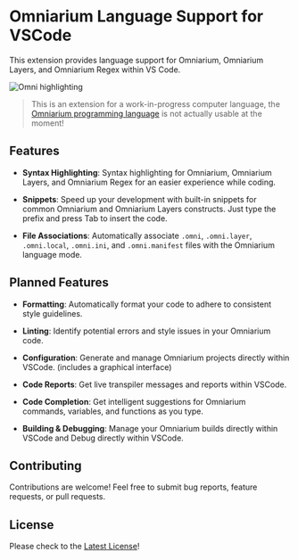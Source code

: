 # Omniarium Language Support for VSCode

This extension provides language support for Omniarium, Omniarium Layers, and Omniarium Regex
within VS Code.

![Omni highlighting](https://raw.githubusercontent.com/Ender-ing/omni/refs/heads/main/std-1/supplements/VSCode-Extension/images/highlighting.png)

> This is an extension for a work-in-progress computer language, the
> [Omniarium programming language](https://github.com/Ender-ing/omni/) is not actually
> usable at the moment!

## Features

- **Syntax Highlighting**: Syntax highlighting for Omniarium, Omniarium Layers, and
Omniarium Regex for an easier experience while coding.

- **Snippets**: Speed up your development with built-in snippets for common Omniarium
and Omniarium Layers constructs. Just type the prefix and press Tab to insert the code.

- **File Associations**: Automatically associate `.omni`, `.omni.layer`, `.omni.local`, `.omni.ini`,
and `.omni.manifest` files with the Omniarium language mode.

## Planned Features

- **Formatting**: Automatically format your code to adhere to consistent style guidelines.

- **Linting**: Identify potential errors and style issues in your Omniarium code.

- **Configuration**: Generate and manage Omniarium projects directly within VSCode.
(includes a graphical interface)

- **Code Reports**: Get live transpiler messages and reports within VSCode.

- **Code Completion**: Get intelligent suggestions for Omniarium commands, variables, and functions
as you type.

- **Building & Debugging**: Manage your Omniarium builds directly within VSCode and Debug
directly within VSCode.

## Contributing

Contributions are welcome! Feel free to submit bug reports, feature requests, or pull requests.

## License

Please check to the [Latest License](https://github.com/Ender-ing/omni/blob/main/LICENSE)!
